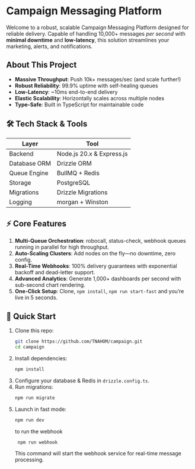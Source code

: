 # Campaign Messaging Platform

Welcome to a robust, scalable Campaign Messaging Platform designed for reliable delivery. Capable of handling 10,000+ messages _per second_ with **minimal downtime** and **low-latency**, this solution streamlines your marketing, alerts, and notifications.

## About This Project

- **Massive Throughput**: Push 10k+ messages/sec (and scale further!)
- **Robust Reliability**: 99.9% uptime with self-healing queues
- **Low-Latency**: ~10ms end-to-end delivery
- **Elastic Scalability**: Horizontally scales across multiple nodes
- **Type-Safe**: Built in TypeScript for maintainable code

## 🛠️ Tech Stack & Tools

| Layer        | Tool                      |
| ------------ | ------------------------- |
| Backend      | Node.js 20.x & Express.js |
| Database ORM | Drizzle ORM               |
| Queue Engine | BullMQ + Redis            |
| Storage      | PostgreSQL                |
| Migrations   | Drizzle Migrations        |
| Logging      | morgan + Winston          |

## ⚡ Core Features

1. **Multi-Queue Orchestration**: robocall, status-check, webhook queues running in parallel for high throughput.
2. **Auto-Scaling Clusters**: Add nodes on the fly—no downtime, zero config.
3. **Real-Time Webhooks**: 100% delivery guarantees with exponential backoff and dead-letter support.
4. **Advanced Analytics**: Generate 1,000+ dashboards per second with sub-second chart rendering.
5. **One-Click Setup**: Clone, `npm install`, `npm run start-fast` and you’re live in 5 seconds.

## 🚀 Quick Start

1. Clone this repo:
   ```bash
   git clone https://github.com/TNAHOM/campaign.git
   cd campaign
   ```
2. Install dependencies:
   ```bash
   npm install
   ```
3. Configure your database & Redis in `drizzle.config.ts`.
4. Run migrations:
   ```bash
   npm run migrate
   ```
5. Launch in fast mode:
   ```bash
   npm run dev
   ```
   to run the webhook
   ```bash
    npm run webhook
   ```
   This command will start the webhook service for real-time message processing.

